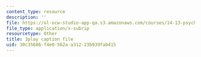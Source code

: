 ```yaml
---
content_type: resource
description: ''
file: https://ol-ocw-studio-app-qa.s3.amazonaws.com/courses/14-13-psychology-and-economics-spring-2020/30c35686f4e0562aa31223b939fab415_K7QVIqV2QMk.vtt
file_type: application/x-subrip
resourcetype: Other
title: 3play caption file
uid: 30c35686-f4e0-562a-a312-23b939fab415
---
```

